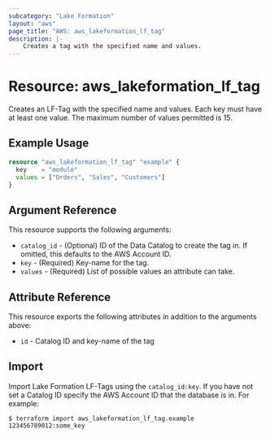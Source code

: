 ```yaml
---
subcategory: "Lake Formation"
layout: "aws"
page_title: "AWS: aws_lakeformation_lf_tag"
description: |-
    Creates a tag with the specified name and values.
---
```


# Resource: aws_lakeformation_lf_tag

Creates an LF-Tag with the specified name and values. Each key must have at least one value. The maximum number of values permitted is 15.

## Example Usage

```terraform
resource "aws_lakeformation_lf_tag" "example" {
  key    = "module"
  values = ["Orders", "Sales", "Customers"]
}
```

## Argument Reference

This resource supports the following arguments:

* `catalog_id` - (Optional) ID of the Data Catalog to create the tag in. If omitted, this defaults to the AWS Account ID.
* `key` - (Required) Key-name for the tag.
* `values` - (Required) List of possible values an attribute can take.

## Attribute Reference

This resource exports the following attributes in addition to the arguments above:

* `id` - Catalog ID and key-name of the tag

## Import

Import Lake Formation LF-Tags using the `catalog_id:key`. If you have not set a Catalog ID specify the AWS Account ID that the database is in. For example:

```
$ terraform import aws_lakeformation_lf_tag.example 123456789012:some_key
```
